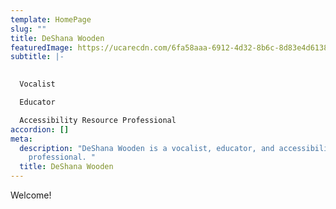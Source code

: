 ```yaml
---
template: HomePage
slug: ""
title: DeShana Wooden
featuredImage: https://ucarecdn.com/6fa58aaa-6912-4d32-8b6c-8d83e4d6138e/
subtitle: |-
  

  Vocalist 

  Educator 

  Accessibility Resource Professional
accordion: []
meta:
  description: "DeShana Wooden is a vocalist, educator, and accessibility resource
    professional. "
  title: DeShana Wooden
---
```

Welcome!
